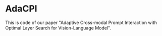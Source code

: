 # AdaCPI
This is code of our paper "Adaptive Cross-modal Prompt Interaction with Optimal Layer
Search for Vision-Language Model".
